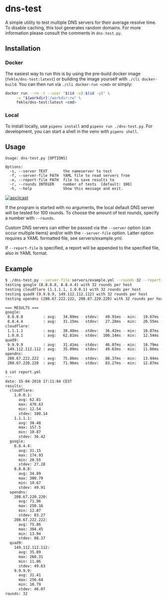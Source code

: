 # dns-test

A simple utility to test multiple DNS servers for their average resolve time.
To disable caching, this tool generates random domains. For more information please consult the comments in `dns-test.py`.

## Installation

### Docker
The easiest way to run this is by using the pre-build docker image (`fekle/dns-test:latest`) or building the 
image yourself with `./cli docker-build`. You can then run via `./cli docker-run <cmd>` or simply:
```bash
docker run --rm -t --user "$(id -u):$(id -g)" \
     -v "${workdir}:/workdir:rw" \
     fekle/dns-test:latest <cmd>
```
### Local
To install locally, use `pipenv install` and `pipenv run ./dns-test.py`.
For development, you can start a shell in the venv with `pipenv shell`.

## Usage
```
Usage: dns-test.py [OPTIONS]

Options:
  -s, --server TEXT       the nameserver to test
  -f, --server-file PATH  YAML file to read servers from
  -o, --report-file PATH  file to save results to
  -r, --rounds INTEGER    number of tests  [default: 100]
  -h, --help              Show this message and exit.
```
[![asciicast](https://asciinema.org/a/77D1Z2sxnwJFoqOIIFPFw6moN.png)](https://asciinema.org/a/77D1Z2sxnwJFoqOIIFPFw6moN)

If the program is started with no arguments, the local default DNS server will be tested for 100 rounds.
To choose the amount of test rounds, specify a number with `--rounds`.

Custom DNS servers can either be passed via the `--server` option (can occur multiple tiems) and/or with
the `--server-file` option. Latter option requires a YAML formatted file, see servers/example.yml.

If `--report-file` is specified, a report will be appended to the specified file, also in YAML format.


## Example
```bash
$ ./dns-test.py --server-file servers/example.yml --rounds 32 --report-file report.yml
testing google (8.8.8.8, 8.8.4.4) with 32 rounds per host
testing cloudflare (1.1.1.1, 1.0.0.1) with 32 rounds per host
testing quad9 (9.9.9.9, 149.112.112.112) with 32 rounds per host
testing opendns (208.67.222.222, 208.67.220.220) with 32 rounds per host

=== RESULTS ===
google:
 8.8.8.8         : avg:   34.89ms - stdev:   49.91ms - min:   19.67ms - max:  300.79ms
 8.8.4.4         : avg:   31.15ms - stdev:   27.28ms - min:   20.55ms - max:  174.93ms
cloudflare:
 1.1.1.1         : avg:   38.48ms - stdev:   36.42ms - min:   10.87ms - max:  157.50ms
 1.0.0.1         : avg:   62.81ms - stdev:  100.14ms - min:   12.54ms - max:  478.63ms
quad9:
 9.9.9.9         : avg:   31.41ms - stdev:   46.07ms - min:   10.79ms - max:  256.64ms
 149.112.112.112 : avg:   35.09ms - stdev:   49.63ms - min:   11.06ms - max:  268.31ms
opendns:
 208.67.222.222  : avg:   75.86ms - stdev:   88.37ms - min:   13.94ms - max:  304.45ms
 208.67.220.220  : avg:   71.96ms - stdev:   83.27ms - min:   12.87ms - max:  250.16ms

$ cat report.yml
---
date: 15-04-2018 17:11:04 CEST
results:
  cloudflare:
    1.0.0.1:
      avg: 62.81
      max: 478.63
      min: 12.54
      stdev: 100.14
    1.1.1.1:
      avg: 38.48
      max: 157.5
      min: 10.87
      stdev: 36.42
  google:
    8.8.4.4:
      avg: 31.15
      max: 174.93
      min: 20.55
      stdev: 27.28
    8.8.8.8:
      avg: 34.89
      max: 300.79
      min: 19.67
      stdev: 49.91
  opendns:
    208.67.220.220:
      avg: 71.96
      max: 250.16
      min: 12.87
      stdev: 83.27
    208.67.222.222:
      avg: 75.86
      max: 304.45
      min: 13.94
      stdev: 88.37
  quad9:
    149.112.112.112:
      avg: 35.09
      max: 268.31
      min: 11.06
      stdev: 49.63
    9.9.9.9:
      avg: 31.41
      max: 256.64
      min: 10.79
      stdev: 46.07
rounds: 32
```